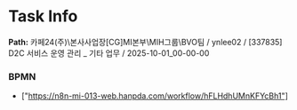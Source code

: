 # Task Info

**Path:** 카페24(주)\본사사업장\[CG]MI본부\MIH그룹\BVO팀 / ynlee02 / [337835] D2C 서비스 운영 관리 _ 기타 업무 / 2025-10-01_00-00-00

### BPMN
- ["https://n8n-mi-013-web.hanpda.com/workflow/hFLHdhUMnKFYcBh1"]

